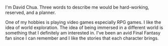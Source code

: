 I'm David Chua. Three words to describe me would be hard-working, reserved, and a planner.

One of my hobbies is playing video games especially RPG games. I like the idea of world exploration. The idea of being immersed in a different world is something that I definitely am interested in. I've been an avid Final Fantasy fan since I can remember and I like the stories that each character brings.
